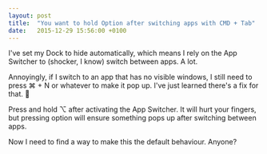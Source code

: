 ```yaml
---
layout: post
title:  "You want to hold Option after switching apps with CMD + Tab"
date:   2015-12-29 15:56:00 +0100
---
```


I've set my Dock to hide automatically, which means I rely on the App Switcher to (shocker, I know) switch between apps. A lot.

Annoyingly, if I switch to an app that has no visible windows, I still need to press ⌘ + N or whatever to make it pop up. I've just learned there's a fix for that. 🎉

Press and hold ⌥ after activating the App Switcher. It will hurt your fingers, but pressing option will ensure something pops up after switching between apps.

Now I need to find a way to make this the default behaviour. Anyone?
